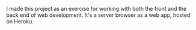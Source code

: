 I made this project as an exercise for working with both the front and the back end of web development.  It's a server browser as a web app, hosted on Heroku.